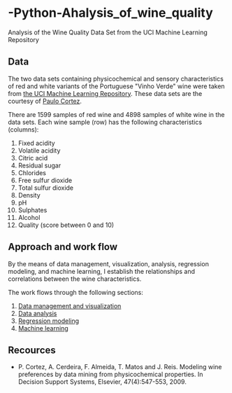 # -Python-Ahalysis_of_wine_quality
Analysis of the Wine Quality Data Set from the UCI Machine Learning Repository

## Data
The two data sets containing physicochemical and sensory characteristics of red and white variants of the Portuguese "Vinho Verde" wine were taken from [the UCI Machine Learning Repository](https://archive.ics.uci.edu/ml/datasets/Wine+Quality). These data sets are the courtesy of [Paulo Cortez](http://www3.dsi.uminho.pt/pcortez/wine/).

There are 1599 samples of red wine and 4898 samples of white wine in the data sets. Each wine sample (row) has the following characteristics (columns):

1. Fixed acidity
2. Volatile acidity
3. Citric acid
4. Residual sugar
5. Chlorides
6. Free sulfur dioxide
7. Total sulfur dioxide
8. Density
9. pH
10. Sulphates
11. Alcohol
12. Quality (score between 0 and 10)



## Approach and work flow
By the means of data management, visualization, analysis, regression modeling, and machine learning, I establish the relationships and correlations between the wine characteristics. 

The work flows through the following sections:

1. [Data management and visualization](https://github.com/ekolik/-Python-Ahalysis_of_wine_quality/blob/master/Data_management_and_visualization.md)
2. [Data analysis]()
3. [Regression modeling]()
4. [Machine learning]()

## Recources
* P. Cortez, A. Cerdeira, F. Almeida, T. Matos and J. Reis.
Modeling wine preferences by data mining from physicochemical properties. In Decision Support Systems, Elsevier, 47(4):547-553, 2009.
